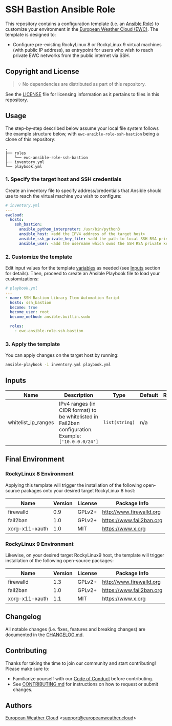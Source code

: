 # SSH Bastion Ansible Role

This repository contains a configuration template 
(i.e. an [Ansible Role](https://docs.ansible.com/ansible/latest/playbook_guide/playbooks_reuse_roles.html)) 
to customize your environment in the
[European Weather Cloud (EWC)](https://europeanweather.cloud/).
The template is designed to:
* Configure pre-existing RockyLinux 8 or RockyLinux 9 virtual machines (with 
public IP address), as entrypoint for users who wish to reach private
EWC networks from the public internet via SSH.

## Copyright and License
>💡 No dependencies are distributed as part of this repository.

See the [LICENSE](./LICENSE) file for licensing information as it pertains to
files in this repository.

## Usage

The step-by-step described below assume your local file system follows the 
example structure below, with `ewc-ansible-role-ssh-bastion` being a clone of this
repository:
```
.
├── roles
│   └── ewc-ansible-role-ssh-bastion
├── inventory.yml
└── playbook.yml
```

### 1. Specify the target host and SSH credentials
Create an inventory file to specify address/credentials that Ansible should use
to reach the virtual machine you wish to configure:
```yaml
# inventory.yml
---
ewcloud:
  hosts:
    ssh_bastion:
      ansible_python_interpreter: /usr/bin/python3
      ansible_host: <add the IPV4 address of the target host>
      ansible_ssh_private_key_file: <add the path to local SSH RSA private key file>
      ansible_user: <add the username which owns the SSH RSA private key >
```
### 2. Customize the template

Edit input values for the template [variables](./vars/main.yml) as needed (see
[Inputs](#inputs) section for details).
Then, proceed to create an Ansible Playbook file to load your customizations: 

```yaml
# playbook.yml
---
- name: SSH Bastion Library Item Automation Script
  hosts: ssh_bastion
  become: true
  become_user: root
  become_method: ansible.builtin.sudo

  roles:
    - ewc-ansible-role-ssh-bastion
```

### 3. Apply the template


You can apply changes on the target host by running:
```bash
ansible-playbook -i inventory.yml playbook.yml
```

## Inputs

| Name | Description | Type | Default | Required |
|------|-------------|------|---------|:--------:|
| whitelist_ip_ranges | IPv4 ranges (in CIDR format) to be whitelisted in Fail2ban configuration. Example: `['10.0.0.0/24']` | `list(string)` | n/a | no |

## Final Environment

### RockyLinux 8 Environment

Applying this template will trigger the installation of the following 
open-source packages onto your desired target RockyLinux 8 host:

| Name | Version | License | Package Info |
|------|---------|---------|--------------|
| firewalld | 0.9 | GPLv2+ | http://www.firewalld.org |
| fail2ban | 1.0 | GPLv2+ | https://www.fail2ban.org |
| xorg-x11-xauth | 1.0 | MIT | https://www.x.org |

### RockyLinux 9 Environment

Likewise, on your desired target RockyLinux9 host, the template will trigger installation of the following open-source packages:

| Name | Version | License | Package Info |
|------|---------|---------|--------------|
| firewalld | 1.3 | GPLv2+ | http://www.firewalld.org |
| fail2ban | 1.0 | GPLv2+ | https://www.fail2ban.org |
| xorg-x11-xauth | 1.1 | MIT | https://www.x.org |

## Changelog
All notable changes (i.e. fixes, features and breaking changes) are documented 
in the [CHANGELOG.md](./CHANGELOG.md).

## Contributing

Thanks for taking the time to join our community and start contributing!
Please make sure to:
* Familiarize yourself with our [Code of Conduct](./CODE_OF_CONDUCT.md) before 
contributing.
* See [CONTRIBUTING.md](./CONTRIBUTING.md) for instructions on how to request 
or submit changes.

## Authors

[European Weather Cloud](http://support.europeanweather.cloud/) 
<[support@europeanweather.cloud](mailto:support@europeanweather.cloud)>
